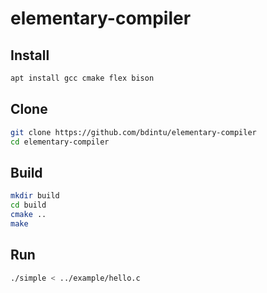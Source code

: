 # elementary-compiler

## Install
```sh
apt install gcc cmake flex bison
```

## Clone

```sh
git clone https://github.com/bdintu/elementary-compiler
cd elementary-compiler
```

## Build
```sh
mkdir build
cd build
cmake ..
make
```

## Run
```sh
./simple < ../example/hello.c
```
